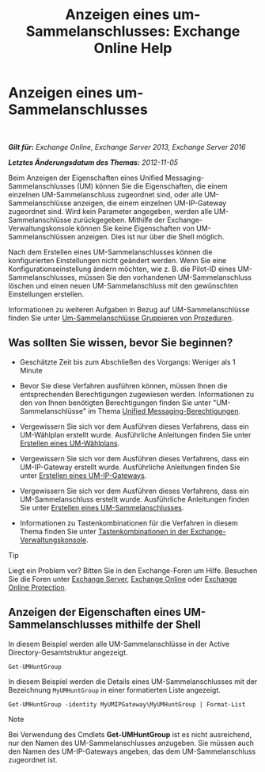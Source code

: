 ﻿---
title: 'Anzeigen eines um-Sammelanschlusses: Exchange Online Help'
TOCTitle: Anzeigen eines um-Sammelanschlusses
ms:assetid: f038f7b4-4de9-4373-bd58-09d49e37a3ed
ms:mtpsurl: https://technet.microsoft.com/de-de/library/Bb125167(v=EXCHG.150)
ms:contentKeyID: 50554933
ms.date: 05/23/2018
mtps_version: v=EXCHG.150
ms.translationtype: MT
---

# Anzeigen eines um-Sammelanschlusses

 

_**Gilt für:** Exchange Online, Exchange Server 2013, Exchange Server 2016_

_**Letztes Änderungsdatum des Themas:** 2012-11-05_

Beim Anzeigen der Eigenschaften eines Unified Messaging-Sammelanschlusses (UM) können Sie die Eigenschaften, die einem einzelnen UM-Sammelanschluss zugeordnet sind, oder alle UM-Sammelanschlüsse anzeigen, die einem einzelnen UM-IP-Gateway zugeordnet sind. Wird kein Parameter angegeben, werden alle UM-Sammelanschlüsse zurückgegeben. Mithilfe der Exchange-Verwaltungskonsole können Sie keine Eigenschaften von UM-Sammelanschlüssen anzeigen. Dies ist nur über die Shell möglich.

Nach dem Erstellen eines UM-Sammelanschlusses können die konfigurierten Einstellungen nicht geändert werden. Wenn Sie eine Konfigurationseinstellung ändern möchten, wie z. B. die Pilot-ID eines UM-Sammelanschlusses, müssen Sie den vorhandenen UM-Sammelanschluss löschen und einen neuen UM-Sammelanschluss mit den gewünschten Einstellungen erstellen.

Informationen zu weiteren Aufgaben in Bezug auf UM-Sammelanschlüsse finden Sie unter [Um-Sammelanschlüsse Gruppieren von Prozeduren](https://technet.microsoft.com/de-de/library/JJ851063(v=EXCHG.150)).

## Was sollten Sie wissen, bevor Sie beginnen?

  - Geschätzte Zeit bis zum Abschließen des Vorgangs: Weniger als 1 Minute

  - Bevor Sie diese Verfahren ausführen können, müssen Ihnen die entsprechenden Berechtigungen zugewiesen werden. Informationen zu den von Ihnen benötigten Berechtigungen finden Sie unter "UM-Sammelanschlüsse" im Thema [Unified Messaging-Berechtigungen](unified-messaging-permissions-exchange-2013-help.md).

  - Vergewissern Sie sich vor dem Ausführen dieses Verfahrens, dass ein UM-Wählplan erstellt wurde. Ausführliche Anleitungen finden Sie unter [Erstellen eines UM-Wählplans](https://technet.microsoft.com/de-de/library/Bb123819(v=EXCHG.150)).

  - Vergewissern Sie sich vor dem Ausführen dieses Verfahrens, dass ein UM-IP-Gateway erstellt wurde. Ausführliche Anleitungen finden Sie unter [Erstellen eines UM-IP-Gateways](https://technet.microsoft.com/de-de/library/Aa998045(v=EXCHG.150)).

  - Vergewissern Sie sich vor dem Ausführen dieses Verfahrens, dass ein UM-Sammelanschluss erstellt wurde. Ausführliche Anleitungen finden Sie unter [Erstellen eines UM-Sammelanschlusses](https://technet.microsoft.com/de-de/library/Aa997679(v=EXCHG.150)).

  - Informationen zu Tastenkombinationen für die Verfahren in diesem Thema finden Sie unter [Tastenkombinationen in der Exchange-Verwaltungskonsole](keyboard-shortcuts-in-the-exchange-admin-center-exchange-online-protection-help.md).


> [!TIP]
> Liegt ein Problem vor? Bitten Sie in den Exchange-Foren um Hilfe. Besuchen Sie die Foren unter <A href="https://go.microsoft.com/fwlink/p/?linkid=60612">Exchange Server</A>, <A href="https://go.microsoft.com/fwlink/p/?linkid=267542">Exchange Online</A> oder <A href="https://go.microsoft.com/fwlink/p/?linkid=285351">Exchange Online Protection</A>.



## Anzeigen der Eigenschaften eines UM-Sammelanschlusses mithilfe der Shell

In diesem Beispiel werden alle UM-Sammelanschlüsse in der Active Directory-Gesamtstruktur angezeigt.

    Get-UMHuntGroup

In diesem Beispiel werden die Details eines UM-Sammelanschlusses mit der Bezeichnung `MyUMHuntGroup` in einer formatierten Liste angezeigt.

    Get-UMHuntGroup -identity MyUMIPGateway\MyUMHuntGroup | Format-List


> [!NOTE]
> Bei Verwendung des Cmdlets <STRONG>Get-UMHuntGroup</STRONG> ist es nicht ausreichend, nur den Namen des UM-Sammelanschlusses anzugeben. Sie müssen auch den Namen des UM-IP-Gateways angeben, das dem UM-Sammelanschluss zugeordnet ist.


